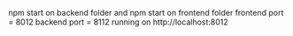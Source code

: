 npm start on backend folder and npm start on frontend folder
frontend port = 8012
backend port = 8112
running on http://localhost:8012
